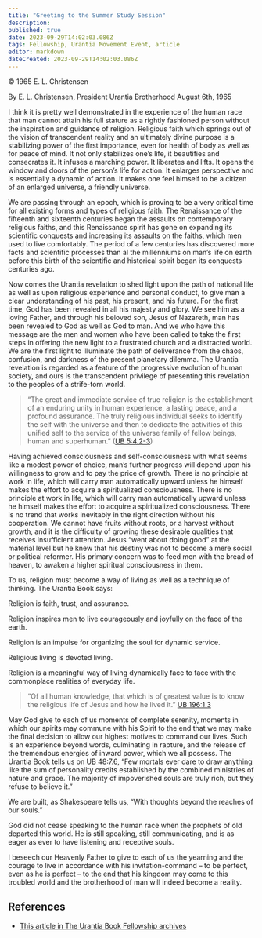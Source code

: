 ```yaml
---
title: "Greeting to the Summer Study Session"
description: 
published: true
date: 2023-09-29T14:02:03.086Z
tags: Fellowship, Urantia Movement Event, article
editor: markdown
dateCreated: 2023-09-29T14:02:03.086Z
---
```


<p class="v-card v-sheet theme--light grey lighten-3 px-2">© 1965 E. L. Christensen</p>

By E. L. Christensen, President
Urantia Brotherhood
August 6th, 1965

I think it is pretty well demonstrated in the experience of the human race that man cannot attain his full stature as a rightly fashioned person without the inspiration and guidance of religion. Religious faith which springs out of the vision of transcendent reality and an ultimately divine purpose is a stabilizing power of the first importance, even for health of body as well as for peace of mind. It not only stabilizes one’s life, it beautifies and consecrates it. It infuses a marching power. It liberates and lifts. It opens the window and doors of the person’s life for action. It enlarges perspective and is essentially a dynamic of action. It makes one feel himself to be a citizen of an enlarged universe, a friendly universe.

We are passing through an epoch, which is proving to be a very critical time for all existing forms and types of religious faith. The Renaissance of the fifteenth and sixteenth centuries began the assaults on contemporary religious faiths, and this Renaissance spirit has gone on expanding its scientific conquests and increasing its assaults on the faiths, which men used to live comfortably. The period of a few centuries has discovered more facts and scientific processes than al the millenniums on man’s life on earth before this birth of the scientific and historical spirit began its conquests centuries ago.

Now comes the Urantia revelation to shed light upon the path of national life as well as upon religious experience and personal conduct, to give man a clear understanding of his past, his present, and his future. For the first time, God has been revealed in all his majesty and glory. We see him as a loving Father, and through his beloved son, Jesus of Nazareth, man has been revealed to God as well as God to man. And we who have this message are the men and women who have been called to take the first steps in offering the new light to a frustrated church and a distracted world. We are the first light to illuminate the path of deliverance from the chaos, confusion, and darkness of the present planetary dilemma. The Urantia revelation is regarded as a feature of the progressive evolution of human society, and ours is the transcendent privilege of presenting this revelation to the peoples of a strife-torn world.

> “The great and immediate service of true religion is the establishment of an enduring unity in human experience, a lasting peace, and a profound assurance. The truly religious individual seeks to identify the self with the universe and then to dedicate the activities of this unified self to the service of the universe family of fellow beings, human and superhuman.” (<a id="a22_371"></a>[UB 5:4.2-3](/en/The_Urantia_Book/5#p4_2))

Having achieved consciousness and self-consciousness with what seems like a modest power of choice, man’s further progress will depend upon his willingness to grow and to pay the price of growth. There is no principle at work in life, which will carry man automatically upward unless he himself makes the effort to acquire a spiritualized consciousness. There is no principle at work in life, which will carry man automatically upward unless he himself makes the effort to acquire a spiritualized consciousness. There is no trend that works inevitably in the right direction without his cooperation. We cannot have fruits without roots, or a harvest without growth, and it is the difficulty of growing these desirable qualities that receives insufficient attention. Jesus “went about doing good” at the material level but he knew that his destiny was not to become a mere social or political reformer. His primary concern was to feed men with the bread of heaven, to awaken a higher spiritual consciousness in them.

To us, religion must become a way of living as well as a technique of thinking. The Urantia Book says:

Religion is faith, trust, and assurance.

Religion inspires men to live courageously and joyfully on the face of the earth.

Religion is an impulse for organizing the soul for dynamic service. 

Religious living is devoted living.

Religion is a meaningful way of living dynamically face to face with the commonplace realities of everyday life.

> “Of all human knowledge, that which is of greatest value is to know the religious life of Jesus and how he lived it.” <a id="a38_120"></a>[UB 196:1.3](/en/The_Urantia_Book/196#p1_3)

May God give to each of us moments of complete serenity, moments in which our spirits may commune with his Spirit to the end that we may make the final decision to allow our highest motives to command our lives. Such is an experience beyond words, culminating in rapture, and the release of the tremendous energies of inward power, which we all possess. The Urantia Book tells us on <a id="a40_383"></a>[UB 48:7.6](/en/The_Urantia_Book/48#p7_6), “Few mortals ever dare to draw anything like the sum of personality credits established by the combined ministries of nature and grace. The majority of impoverished souls are truly rich, but they refuse to believe it.”

We are built, as Shakespeare tells us, “With thoughts beyond the reaches of our souls.”

God did not cease speaking to the human race when the prophets of old departed this world. He is still speaking, still communicating, and is as eager as ever to have listening and receptive souls.

I beseech our Heavenly Father to give to each of us the yearning and the courage to live in accordance with his invitation-command – to be perfect, even as he is perfect – to the end that his kingdom may come to this troubled world and the brotherhood of man will indeed become a reality.

## References

* [This article in The Urantia Book Fellowship archives](https://archive.urantiabook.org/archive/history/christy_address080665.htm)